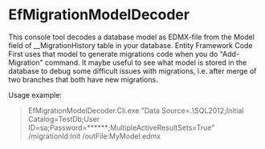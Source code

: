 # EfMigrationModelDecoder
This console tool decodes a database model as EDMX-file from the Model field of __MigrationHistory table in your database. 
Entity Framework Code First uses that model to generate migrations code when you do "Add-Migration" command.
It maybe useful to see what model is stored in the database to debug some difficult issues with migrations, i.e. after merge of two branches that both have new migrations.

Usage example:
>EfMigrationModelDecoder.Cli.exe "Data Source=.\SQL2012;Initial Catalog=TestDb;User ID=sa;Password=******;MultipleActiveResultSets=True" /migrationId:Init /outFile:MyModel.edmx
